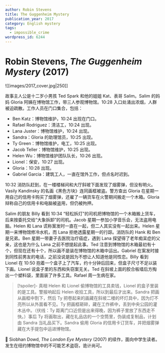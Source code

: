 ```yaml
---
author: Robin Stevens
title: The Guggenheim Mystery
publication_year: 2017
category: English mystery
tags:
  - impossible_crime
wordpress_id: 6244
---
```


# Robin Stevens, <i>The Guggenheim Mystery</i> (2017)

![[images/2017_cover.jpg|250]]

故事主人公是十二岁小男孩 Ted Spark 和他的姐姐 Kat、表哥 Salim。Salim 的妈妈 Gloria 阿姨在博物馆工作，带三人参观博物馆。10:28 入口处涌出浓烟，人群被迫疏散。工作人员在门口集合，包括：

* Ben Katz：博物馆维护，10:24 出现在门口。
* Rafael Rodriguez：清洁工，10:24 出现。
* Lana Juster：博物馆维护，10:24 出现。
* Sandra：Gloria 的助理馆员，10:25 出现。
* Ty Green：博物馆维护，电工，10:25 出现。
* Jacob Teller：博物馆维护，10:25 出现。
* Helen Wu：博物馆维护团队队长，10:26 出现。
* Lionel：保安，10:27 出现。
* Gloria：10:28 出现。
* Gabriel Garcia：建筑工人，一直在馆外工作，但点名时迟到。

10:32 消防队赶到，在一楼楼梯间和大厅斜坡下面发现了烟雾弹，但没有明火。Vasily Kandinsky 的名画《黑色方块》连同画框被盗。警方查出 Gloria 在星期一用自己的信用卡购买了烟雾弹，还雇了一辆货车在火警期间搬走一个木箱。Gloria 辩称自己的信用卡和电脑被盗用，但仍被拘押。

Salim 的朋友 Billy 看到 10:34 “轻松拆灯”的司机把博物馆的一个木箱搬上货车，后来按委托交给“大象拆卸”的司机。Jacob 星期一参加小学音乐会，无法盗用电脑。Helen 和 Lana 谎称案发时一直在一起，但二人其实没有一起出来。Helen 星期一来博物馆修冷水机，而 Lana 拒绝透露星期一的行踪。消防队的 Hank 和 Ben 是兄弟。Ben 星期一带妻子去医院治疗癌症，遇到 Lana 探望得了老年痴呆症的父亲，这也是为什么 Lana 之前不想提起此事。Ted 注意到博物馆的木箱最初有十个，但现在还有十个，所以画不是装在博物馆的木箱中运出。Gabriel 在案发时接到同性前男友的电话，之前没说是因为不想让人知道他是同性恋。Billy 看到 Lionel 在 10:50 抱着一个盒子上了汽车，约十分钟后回来，但盒子尺寸不足以装下画。Lionel 说盒子里的东西和失窃案无关。Ted 在斜坡上面的胶合板墙后方掏出一个塑料袋，里面装了许多工具。Rafael 周一生病在家。

> [!spoiler]- 真相
> Helen 和 Lionel 偷博物馆的工具卖钱，Lionel 的盒子里装的是工具。警报响起后 Helen 收拾工具，所以到最后才出来。Sandra 把画从画框中割下，然后 Ty 把卷起来的画藏在斜坡二楼的坏灯具中，因为灯不亮所以从外面看不见。Ty 把画框砸碎，藏在工作裤中，丢到中央公园的灌木丛中。（伏线：Ty 距离门口近但是出来得晚，因为裤子里放了东西走不快。）事后 Ty 将画取出，藏在礼品店的一个空筒里，伪装成复制品，计划由 Sandra 当礼品买下。Sandra 偷用 Gloria 的信用卡订货车，并把烟雾弹藏在大手提包中运进博物馆。

📖 Siobhan Dowd, <i>The London Eye Mystery</i> (2007) 的续作，面向中学生读者。发生在纽约博物馆中的不可能艺术盗窃，诡计尚可。